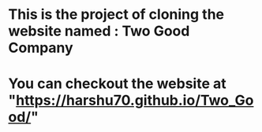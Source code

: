 # This is the project of cloning the website named : Two Good Company
# You can checkout the website at "https://harshu70.github.io/Two_Good/"
